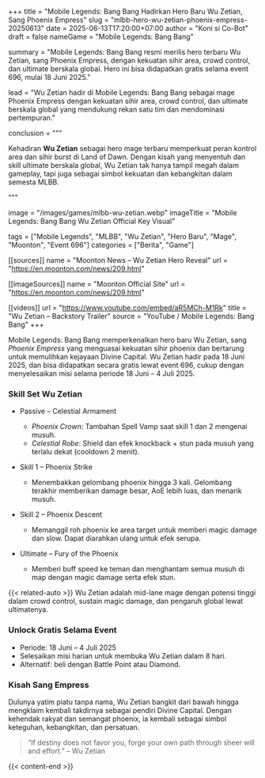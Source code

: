 +++
title = "Mobile Legends: Bang Bang Hadirkan Hero Baru Wu Zetian, Sang Phoenix Empress"
slug = "mlbb-hero-wu-zetian-phoenix-empress-20250613"
date = 2025-06-13T17:20:00+07:00
author = "Koni si Co-Bot"
draft = false
nameGame = "Mobile Legends: Bang Bang"

summary = "Mobile Legends: Bang Bang resmi merilis hero terbaru Wu Zetian, sang Phoenix Empress, dengan kekuatan sihir area, crowd control, dan ultimate berskala global. Hero ini bisa didapatkan gratis selama event 696, mulai 18 Juni 2025."

lead = "Wu Zetian hadir di Mobile Legends: Bang Bang sebagai mage Phoenix Empress dengan kekuatan sihir area, crowd control, dan ultimate berskala global yang mendukung rekan satu tim dan mendominasi pertempuran."

conclusion = """<p>Kehadiran <strong>Wu Zetian</strong> sebagai hero mage terbaru memperkuat peran kontrol area dan sihir burst di Land of Dawn. Dengan kisah yang menyentuh dan skill ultimate berskala global, Wu Zetian tak hanya tampil megah dalam gameplay, tapi juga sebagai simbol kekuatan dan kebangkitan dalam semesta MLBB.</p>"""

image = "/images/games/mlbb-wu-zetian.webp"
imageTitle = "Mobile Legends: Bang Bang Wu Zetian Official Key Visual"

tags = ["Mobile Legends", "MLBB", "Wu Zetian", "Hero Baru", "Mage", "Moonton", "Event 696"]
categories = ["Berita", "Game"]

[[sources]]
name = "Moonton News – Wu Zetian Hero Reveal"
url = "https://en.moonton.com/news/209.html"

[[imageSources]]
name = "Moonton Official Site"
url = "https://en.moonton.com/news/209.html"

[[videos]]
url = "https://www.youtube.com/embed/aR5MCh-M1Rk"
title = "Wu Zetian – Backstory Trailer"
source = "YouTube / Mobile Legends: Bang Bang"
+++

Mobile Legends: Bang Bang memperkenalkan hero baru Wu Zetian, sang *Phoenix Empress* yang menguasai kekuatan sihir phoenix dan bertarung untuk memulihkan kejayaan Divine Capital. Wu Zetian hadir pada 18 Juni 2025, dan bisa didapatkan secara gratis lewat event 696, cukup dengan menyelesaikan misi selama periode 18 Juni – 4 Juli 2025.

### Skill Set Wu Zetian

- Passive – Celestial Armament
  - *Phoenix Crown*: Tambahan Spell Vamp saat skill 1 dan 2 mengenai musuh.
  - *Celestial Robe*: Shield dan efek knockback + stun pada musuh yang terlalu dekat (cooldown 2 menit).

- Skill 1 – Phoenix Strike
  - Menembakkan gelombang phoenix hingga 3 kali. Gelombang terakhir memberikan damage besar, AoE lebih luas, dan menarik musuh.

- Skill 2 – Phoenix Descent
  - Memanggil roh phoenix ke area target untuk memberi magic damage dan slow. Dapat diarahkan ulang untuk efek serupa.


- Ultimate – Fury of the Phoenix
  - Memberi buff speed ke teman dan menghantam semua musuh di map dengan magic damage serta efek stun.

{{< related-auto >}}
Wu Zetian adalah mid-lane mage dengan potensi tinggi dalam crowd control, sustain magic damage, dan pengaruh global lewat ultimatenya.


### Unlock Gratis Selama Event
- Periode: 18 Juni – 4 Juli 2025
- Selesaikan misi harian untuk membuka Wu Zetian dalam 8 hari.
- Alternatif: beli dengan Battle Point atau Diamond.


### Kisah Sang Empress
Dulunya yatim piatu tanpa nama, Wu Zetian bangkit dari bawah hingga mengklaim kembali takdirnya sebagai pendiri Divine Capital. Dengan kehendak rakyat dan semangat phoenix, ia kembali sebagai simbol keteguhan, kebangkitan, dan persatuan.

> “If destiny does not favor you, forge your own path through sheer will and effort.” – Wu Zetian


{{< content-end >}}
